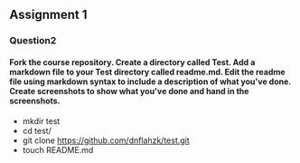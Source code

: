 ## Assignment 1 
### Question2
#### Fork the course repository. Create a directory called Test. Add a markdown file to your Test directory called readme.md. Edit the readme file using markdown syntax to include a description of what you've done. Create screenshots to show what you've done and hand in the screenshots.

- mkdir test
- cd test/
- git clone https://github.com/dnflahzk/test.git
- touch README.md
